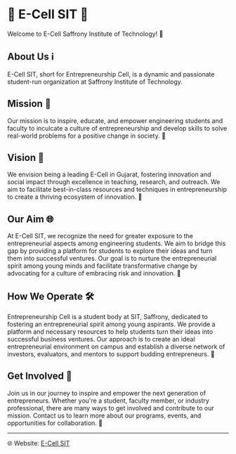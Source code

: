 # 🚀 E-Cell SIT 🌱

Welcome to E-Cell Saffrony Institute of Technology! 🎉

## About Us ℹ️

E-Cell SIT, short for Entrepreneurship Cell, is a dynamic and passionate student-run organization at Saffrony Institute of Technology. 

## Mission 🎯

Our mission is to inspire, educate, and empower engineering students and faculty to inculcate a culture of entrepreneurship and develop skills to solve real-world problems for a positive change in society. 🌟

## Vision 🔮

We envision being a leading E-Cell in Gujarat, fostering innovation and social impact through excellence in teaching, research, and outreach. We aim to facilitate best-in-class resources and techniques in entrepreneurship to create a thriving ecosystem of innovation. 🌱

## Our Aim 🌐

At E-Cell SIT, we recognize the need for greater exposure to the entrepreneurial aspects among engineering students. We aim to bridge this gap by providing a platform for students to explore their ideas and turn them into successful ventures. Our goal is to nurture the entrepreneurial spirit among young minds and facilitate transformative change by advocating for a culture of embracing risk and innovation. 🚀

## How We Operate 🛠️

Entrepreneurship Cell is a student body at SIT, Saffrony, dedicated to fostering an entrepreneurial spirit among young aspirants. We provide a platform and necessary resources to help students turn their ideas into successful business ventures. Our approach is to create an ideal entrepreneurial environment on campus and establish a diverse network of investors, evaluators, and mentors to support budding entrepreneurs. 🌱

## Get Involved 🤝

Join us in our journey to inspire and empower the next generation of entrepreneurs. Whether you're a student, faculty member, or industry professional, there are many ways to get involved and contribute to our mission. Contact us to learn more about our programs, events, and opportunities for collaboration. 🌟

---

🌐 Website: [E-Cell SIT](https://e-cell-sit.github.io/ecell/)
